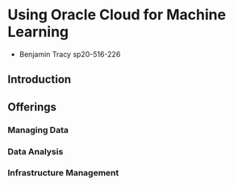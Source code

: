 # Using Oracle Cloud for Machine Learning 

* Benjamin Tracy sp20-516-226

## Introduction

## Offerings

### Managing Data

### Data Analysis

### Infrastructure Management
